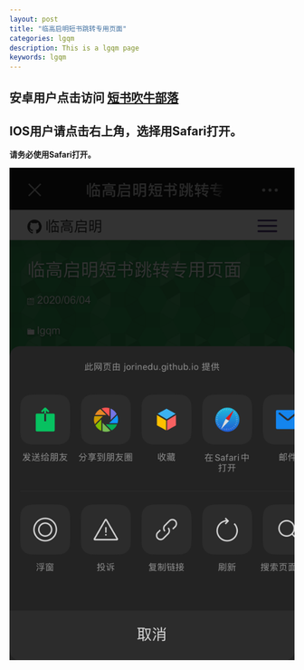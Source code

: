 ```yaml
---
layout: post
title: "临高启明短书跳转专用页面"
categories: lgqm  
description: This is a lgqm page  
keywords: lgqm
---
```


## 安卓用户点击访问 [短书吹牛部落](http://chuiniu.duanshu.com/#/ "吹牛部落") 

## IOS用户请点击右上角，选择用Safari打开。
**请务必使用Safari打开。**  

![alt text](https://raw.githubusercontent.com/JorinEdu/JorinEdu.github.io/master/images/IOS.png "IOS")
